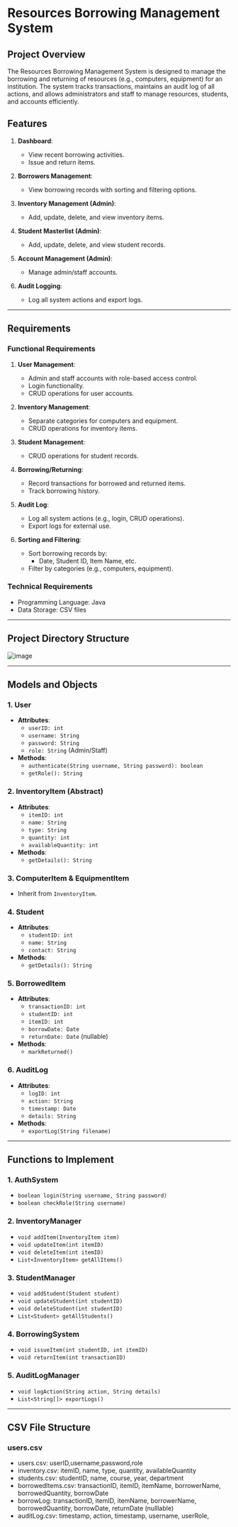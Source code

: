 # Resources Borrowing Management System

## Project Overview
The Resources Borrowing Management System is designed to manage the borrowing and returning of resources (e.g., computers, equipment) for an institution. The system tracks transactions, maintains an audit log of all actions, and allows administrators and staff to manage resources, students, and accounts efficiently.

## Features
1. **Dashboard**:
   - View recent borrowing activities.
   - Issue and return items.

2. **Borrowers Management**:
   - View borrowing records with sorting and filtering options.

3. **Inventory Management (Admin)**:
   - Add, update, delete, and view inventory items.

4. **Student Masterlist (Admin)**:
   - Add, update, delete, and view student records.

5. **Account Management (Admin)**:
   - Manage admin/staff accounts.

6. **Audit Logging**:
   - Log all system actions and export logs.

---

## Requirements

### Functional Requirements
1. **User Management**:
   - Admin and staff accounts with role-based access control.
   - Login functionality.
   - CRUD operations for user accounts.

2. **Inventory Management**:
   - Separate categories for computers and equipment.
   - CRUD operations for inventory items.

3. **Student Management**:
   - CRUD operations for student records.

4. **Borrowing/Returning**:
   - Record transactions for borrowed and returned items.
   - Track borrowing history.

5. **Audit Log**:
   - Log all system actions (e.g., login, CRUD operations).
   - Export logs for external use.

6. **Sorting and Filtering**:
   - Sort borrowing records by:
     - Date, Student ID, Item Name, etc.
   - Filter by categories (e.g., computers, equipment).

### Technical Requirements
- Programming Language: Java
- Data Storage: CSV files

---

## Project Directory Structure
![image](https://github.com/user-attachments/assets/f0c4422c-36a6-4211-8127-313dfb63b30d)


---

## Models and Objects

### 1. User
- **Attributes**:
  - `userID: int`
  - `username: String`
  - `password: String`
  - `role: String` (Admin/Staff)
- **Methods**:
  - `authenticate(String username, String password): boolean`
  - `getRole(): String`

### 2. InventoryItem (Abstract)
- **Attributes**:
  - `itemID: int`
  - `name: String`
  - `type: String`
  - `quantity: int`
  - `availableQuantity: int`
- **Methods**:
  - `getDetails(): String`

### 3. ComputerItem & EquipmentItem
- Inherit from `InventoryItem`.

### 4. Student
- **Attributes**:
  - `studentID: int`
  - `name: String`
  - `contact: String`
- **Methods**:
  - `getDetails(): String`

### 5. BorrowedItem
- **Attributes**:
  - `transactionID: int`
  - `studentID: int`
  - `itemID: int`
  - `borrowDate: Date`
  - `returnDate: Date` (nullable)
- **Methods**:
  - `markReturned()`

### 6. AuditLog
- **Attributes**:
  - `logID: int`
  - `action: String`
  - `timestamp: Date`
  - `details: String`
- **Methods**:
  - `exportLog(String filename)`

---

## Functions to Implement

### 1. AuthSystem
- `boolean login(String username, String password)`
- `boolean checkRole(String username)`

### 2. InventoryManager
- `void addItem(InventoryItem item)`
- `void updateItem(int itemID)`
- `void deleteItem(int itemID)`
- `List<InventoryItem> getAllItems()`

### 3. StudentManager
- `void addStudent(Student student)`
- `void updateStudent(int studentID)`
- `void deleteStudent(int studentID)`
- `List<Student> getAllStudents()`

### 4. BorrowingSystem
- `void issueItem(int studentID, int itemID)`
- `void returnItem(int transactionID)`

### 5. AuditLogManager
- `void logAction(String action, String details)`
- `List<String[]> exportLogs()`

---

## CSV File Structure

### users.csv
- users.csv: userID,username,password,role
- inventory.csv: itemID, name, type, quantity, availableQuantity
- students.csv: studentID, name, course, year, department
- borrowedItems.csv: transactionID, itemID, itemName, borrowerName, borrowedQuantity, borrowDate
- borrowLog: transactionID, itemID, itemName, borrowerName, borrowedQuantity, borrowDate, returnDate (nulllable)
- auditLog.csv: timestamp, action, timestamp, username, userRole,
